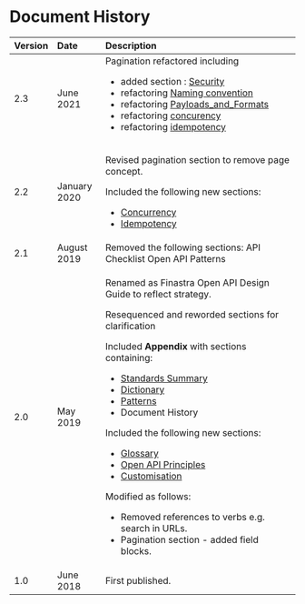 # Document History

<!-- ## Document History -->

<table>
<colgroup>
<col style="width: 10%" />
<col style="width: 17%" />
<col style="width: 71%" />
</colgroup>
<thead>
<tr class="header">
<th style="text-align: left;">Version</th>
<th style="text-align: left;">Date</th>
<th style="text-align: left;">Description</th>
</tr>
</thead>
<tbody>
<tr class="odd">
<td style="text-align: left;">2.3</td>
<td style="text-align: left;">June 2021</td>
<td style="text-align: left;">Pagination refactored including 
<ul>
<li>added section : <a href="#concurrency">Security</a> </li>
<li>refactoring <a href="#Payloads_and_Formats">Naming convention </a></li>
<li>refactoring <a href="#Payloads_and_Formats"> Payloads_and_Formats</a></li>
<li>refactoring <a href="#Payloads_and_Formats">concurency </a></li>
<li>refactoring <a href="#Payloads_and_Formats">idempotency</a></li>
</ul></td>
</tr>
<tr class="odd">
<td style="text-align: left;">2.2</td>
<td style="text-align: left;">January 2020</td>
<td style="text-align: left;"><p>Revised pagination section to remove page concept.</p>
<p>Included the following new sections:</p>
<ul>
<li><a href="#concurrency">Concurrency</a></li>
<li><a href="#idempotency">Idempotency</a></li>
</ul></td>
</tr>
<tr class="even">
<td style="text-align: left;">2.1</td>
<td style="text-align: left;">August 2019</td>
<td style="text-align: left;">Removed the following sections: API Checklist Open API Patterns</td>
</tr>
<tr class="odd">
<td style="text-align: left;">2.0</td>
<td style="text-align: left;">May 2019</td>
<td style="text-align: left;"><p>Renamed as Finastra Open API Design Guide to reflect strategy.</p>
<p>Resequenced and reworded sections for clarification</p>
<p>Included <strong>Appendix</strong> with sections containing:</p>
<ul>
<li><a href="#standards-summary">Standards Summary</a></li>
<li><a href="#rest-dictionary">Dictionary</a></li>
<li><a href="#rest-patterns">Patterns</a></li>
<li>Document History</li>
</ul>
<p>Included the following new sections:</p>
<ul>
<li><a href="#glossary">Glossary</a></li>
<li><a href="#openapi-principles">Open API Principles</a></li>
<li><a href="#rest-customisations">Customisation</a></li>
</ul>
<p>Modified as follows:</p>
<ul>
<li>Removed references to verbs e.g. search in URLs.</li>
<li>Pagination section - added field blocks.</li>
</ul></td>
</tr>
<tr class="even">
<td style="text-align: left;">1.0</td>
<td style="text-align: left;">June 2018</td>
<td style="text-align: left;">First published.</td>
</tr>
</tbody>
</table>